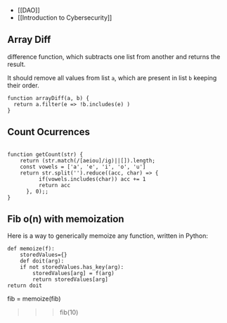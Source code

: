 
- [[DAO]]
- [[Introduction to Cybersecurity]]

## Array Diff

difference function, which subtracts one list from another and returns the result.

It should remove all values from list `a`, which are present in list `b` keeping their order.

```
function arrayDiff(a, b) {
  return a.filter(e => !b.includes(e) ) 
}
```


## Count Ocurrences #

```

function getCount(str) {
	return (str.match(/[aeiou]/ig)||[]).length;
	const vowels = ['a', 'e', 'i', 'o', 'u']
	return str.split('').reduce((acc, char) => {
		  if(vowels.includes(char)) acc += 1
		  return acc
	  }, 0);;
}
```


## Fib o(n) with memoization

Here is a way to generically memoize any function, written in Python:
```
def memoize(f): 
	storedValues={} 
	def doit(arg): 
	if not storedValues.has_key(arg):
		storedValues[arg] = f(arg) 
		return storedValues[arg] 
return doit

```

fib = memoize(fib) 
>>> fib(10)